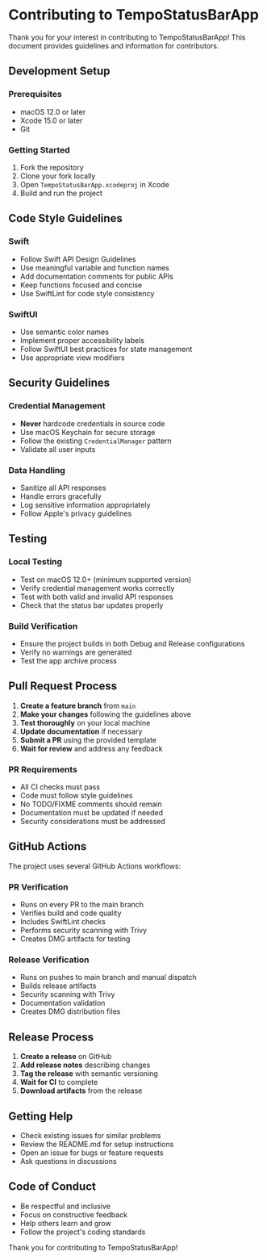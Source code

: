 # Contributing to TempoStatusBarApp

Thank you for your interest in contributing to TempoStatusBarApp! This document provides guidelines and information for contributors.

## Development Setup

### Prerequisites
- macOS 12.0 or later
- Xcode 15.0 or later
- Git

### Getting Started
1. Fork the repository
2. Clone your fork locally
3. Open `TempoStatusBarApp.xcodeproj` in Xcode
4. Build and run the project

## Code Style Guidelines

### Swift
- Follow Swift API Design Guidelines
- Use meaningful variable and function names
- Add documentation comments for public APIs
- Keep functions focused and concise
- Use SwiftLint for code style consistency

### SwiftUI
- Use semantic color names
- Implement proper accessibility labels
- Follow SwiftUI best practices for state management
- Use appropriate view modifiers

## Security Guidelines

### Credential Management
- **Never** hardcode credentials in source code
- Use macOS Keychain for secure storage
- Follow the existing `CredentialManager` pattern
- Validate all user inputs

### Data Handling
- Sanitize all API responses
- Handle errors gracefully
- Log sensitive information appropriately
- Follow Apple's privacy guidelines

## Testing

### Local Testing
- Test on macOS 12.0+ (minimum supported version)
- Verify credential management works correctly
- Test with both valid and invalid API responses
- Check that the status bar updates properly

### Build Verification
- Ensure the project builds in both Debug and Release configurations
- Verify no warnings are generated
- Test the app archive process

## Pull Request Process

1. **Create a feature branch** from `main`
2. **Make your changes** following the guidelines above
3. **Test thoroughly** on your local machine
4. **Update documentation** if necessary
5. **Submit a PR** using the provided template
6. **Wait for review** and address any feedback

### PR Requirements
- All CI checks must pass
- Code must follow style guidelines
- No TODO/FIXME comments should remain
- Documentation must be updated if needed
- Security considerations must be addressed

## GitHub Actions

The project uses several GitHub Actions workflows:

### PR Verification
- Runs on every PR to the main branch
- Verifies build and code quality
- Includes SwiftLint checks
- Performs security scanning with Trivy
- Creates DMG artifacts for testing

### Release Verification
- Runs on pushes to main branch and manual dispatch
- Builds release artifacts
- Security scanning with Trivy
- Documentation validation
- Creates DMG distribution files

## Release Process

1. **Create a release** on GitHub
2. **Add release notes** describing changes
3. **Tag the release** with semantic versioning
4. **Wait for CI** to complete
5. **Download artifacts** from the release

## Getting Help

- Check existing issues for similar problems
- Review the README.md for setup instructions
- Open an issue for bugs or feature requests
- Ask questions in discussions

## Code of Conduct

- Be respectful and inclusive
- Focus on constructive feedback
- Help others learn and grow
- Follow the project's coding standards

Thank you for contributing to TempoStatusBarApp! 
